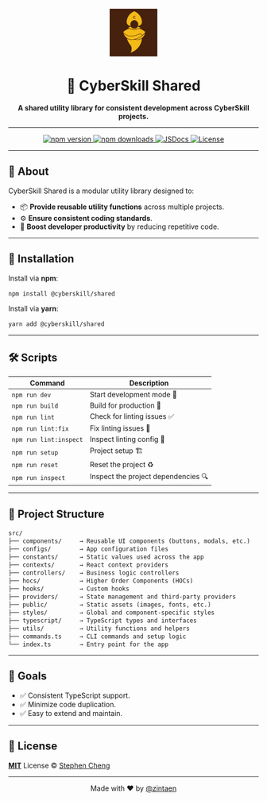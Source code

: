 <p align="center">
  <img src="./src/public/favicon/favicon-96x96.png" width="96" height="96" alt="CyberSkill Logo">
</p>

<h1 align="center">🚀 CyberSkill Shared</h1>

<p align="center">
  <b>A shared utility library for consistent development across CyberSkill projects.</b>
</p>

---

<p align="center">
  <a href="https://npmjs.com/package/@cyberskill/shared">
    <img src="https://img.shields.io/npm/v/@cyberskill/shared?style=for-the-badge&color=blue" alt="npm version">
  </a>
  <a href="https://npmjs.com/package/@cyberskill/shared">
    <img src="https://img.shields.io/npm/dm/@cyberskill/shared?style=for-the-badge&color=brightgreen" alt="npm downloads">
  </a>
  <a href="https://www.jsdocs.io/package/@cyberskill/shared">
    <img src="https://img.shields.io/badge/jsDocs.io-reference-blue?style=for-the-badge" alt="JSDocs">
  </a>
  <a href="https://github.com/cyberskill-world/shared/blob/main/LICENSE">
    <img src="https://img.shields.io/badge/license-MIT-blue?style=for-the-badge" alt="License">
  </a>
</p>

---

## 🎯 **About**

CyberSkill Shared is a modular utility library designed to:

- 📦 **Provide reusable utility functions** across multiple projects.
- ⚙️ **Ensure consistent coding standards**.
- 🚀 **Boost developer productivity** by reducing repetitive code.

---

## 🚀 **Installation**

Install via **npm**:

```bash
npm install @cyberskill/shared
```

Install via **yarn**:

```bash
yarn add @cyberskill/shared
```

---

## 🛠️ **Scripts**

| Command                | Description                         |
| ---------------------- | ----------------------------------- |
| `npm run dev`          | Start development mode 🚧           |
| `npm run build`        | Build for production 🚀             |
| `npm run lint`         | Check for linting issues ✅         |
| `npm run lint:fix`     | Fix linting issues 🔧               |
| `npm run lint:inspect` | Inspect linting config 🧐           |
| `npm run setup`        | Project setup 🏗️                    |
| `npm run reset`        | Reset the project ♻️                |
| `npm run inspect`      | Inspect the project dependencies 🔍 |

---

## 📂 **Project Structure**

```plaintext
src/
├── components/     → Reusable UI components (buttons, modals, etc.)
├── configs/        → App configuration files
├── constants/      → Static values used across the app
├── contexts/       → React context providers
├── controllers/    → Business logic controllers
├── hocs/           → Higher Order Components (HOCs)
├── hooks/          → Custom hooks
├── providers/      → State management and third-party providers
├── public/         → Static assets (images, fonts, etc.)
├── styles/         → Global and component-specific styles
├── typescript/     → TypeScript types and interfaces
├── utils/          → Utility functions and helpers
├── commands.ts     → CLI commands and setup logic
└── index.ts        → Entry point for the app
```

---

## 🎯 **Goals**

- ✅ Consistent TypeScript support.
- ✅ Minimize code duplication.
- ✅ Easy to extend and maintain.

---

## 📄 **License**

**[MIT](./LICENSE)** License © [Stephen Cheng](https://github.com/zintaen)

---

<p align="center">
  Made with ❤️ by <a href="https://github.com/zintaen">@zintaen</a>
</p>
